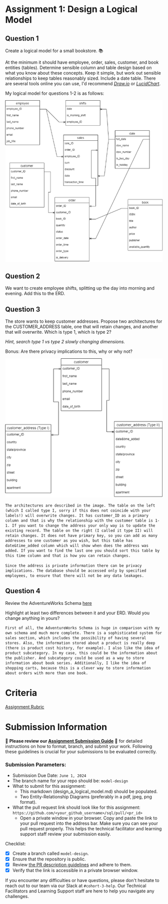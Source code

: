 # Assignment 1: Design a Logical Model

## Question 1
Create a logical model for a small bookstore. 📚

At the minimum it should have employee, order, sales, customer, and book entities (tables). Determine sensible column and table design based on what you know about these concepts. Keep it simple, but work out sensible relationships to keep tables reasonably sized. Include a date table. There are several tools online you can use, I'd recommend [_Draw.io_](https://www.drawio.com/) or [_LucidChart_](https://www.lucidchart.com/pages/).

My logical model for questions 1-2 is as follows:

![Q1-2_sql.png](./Q1-2_sql.png)

## Question 2
We want to create employee shifts, splitting up the day into morning and evening. Add this to the ERD.

## Question 3
The store wants to keep customer addresses. Propose two architectures for the CUSTOMER_ADDRESS table, one that will retain changes, and another that will overwrite. Which is type 1, which is type 2?

_Hint, search type 1 vs type 2 slowly changing dimensions._

Bonus: Are there privacy implications to this, why or why not?

![Q3_sql.png](./Q3_sql.png)
```
The architectures are described in the image. The table on the left (which I called type I, sorry if this does not coincide with your labels!) will overwrite changes. It has customer_ID as a primary column and that is why the relationship with the customer table is 1-1. If you want to change the address your only way is to update the existing record. The table on the right (I called it type II) will retain changes. It does not have primary key, so you can add as many addresses to one customer as you wish, but this table has date&time_added column which will show when does the address was added. If you want to find the last one you should sort this table by this time column and that is how you can retain changes.

Since the address is private information there can be privacy implications. The database should be accessed only by specified employees, to ensure that there will not be any data leakages. 
```

## Question 4
Review the AdventureWorks Schema [here](https://i.stack.imgur.com/LMu4W.gif)

Highlight at least two differences between it and your ERD. Would you change anything in yours?
```
First of all, the AdventureWorks Schema is huge in comparison with my own schema and much more complete. There is a sophisticated system for sales section, which includes the possibility of having several stores. Also, the information stored about a product is really deep (there is product cost history, for example). I also like the idea of product subcategory. In my case, this could be the information about the publisher. And subcategory could be used as a way to store information about book series. Additionally, I like the idea of shopping carts, because this is a clever way to store information about orders with more than one book. 
```

# Criteria

[Assignment Rubric](./assignment_rubric.md)

# Submission Information

🚨 **Please review our [Assignment Submission Guide](https://github.com/UofT-DSI/onboarding/blob/main/onboarding_documents/submissions.md)** 🚨 for detailed instructions on how to format, branch, and submit your work. Following these guidelines is crucial for your submissions to be evaluated correctly.

### Submission Parameters:
* Submission Due Date: `June 1, 2024`
* The branch name for your repo should be: `model-design`
* What to submit for this assignment:
    * This markdown (design_a_logical_model.md) should be populated.
    * Two Entity-Relationship Diagrams (preferably in a pdf, jpeg, png format).
* What the pull request link should look like for this assignment: `https://github.com/<your_github_username>/sql/pull/<pr_id>`
    * Open a private window in your browser. Copy and paste the link to your pull request into the address bar. Make sure you can see your pull request properly. This helps the technical facilitator and learning support staff review your submission easily.

Checklist:
- [x] Create a branch called `model-design`.
- [x] Ensure that the repository is public.
- [x] Review [the PR description guidelines](https://github.com/UofT-DSI/onboarding/blob/main/onboarding_documents/submissions.md#guidelines-for-pull-request-descriptions) and adhere to them.
- [x] Verify that the link is accessible in a private browser window.

If you encounter any difficulties or have questions, please don't hesitate to reach out to our team via our Slack at `#cohort-3-help`. Our Technical Facilitators and Learning Support staff are here to help you navigate any challenges.

